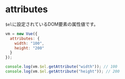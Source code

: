 # attributes

`$el`に設定されているDOM要素の属性値です。


```js
vm = new Vue({
  attributes: {
    width: "100",
    height: "200"
  }
});

console.log(vm.$el.getAttribute("width")); // 100
console.log(vm.$el.getAttribute("height")); // 200
```
